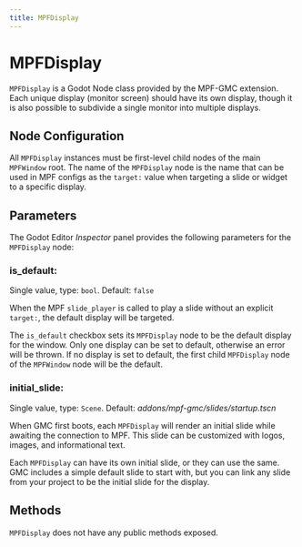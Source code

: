 ```yaml
---
title: MPFDisplay
---
```


# MPFDisplay

`MPFDisplay` is a Godot Node class provided by the MPF-GMC extension. Each unique display (monitor screen) should have its own display, though it is also possible to subdivide a single monitor into multiple displays.

## Node Configuration

All `MPFDisplay` instances must be first-level child nodes of the main `MPFWindow` root. The name of the `MPFDisplay` node is the name that can be used in MPF configs as the `target:` value when targeting a slide or widget to a specific display.

## Parameters

The Godot Editor *Inspector* panel provides the following parameters for the `MPFDisplay` node:

### is_default:

Single value, type: `bool`. Default: `false`

When the MPF `slide_player` is called to play a slide without an explicit `target:`, the default display will be targeted.

The `is_default` checkbox sets its `MPFDisplay` node to be the default display for the window. Only one display can be set to default, otherwise an error will be thrown. If no display is set to default, the first child `MPFDisplay` node of the `MPFWindow` node will be the default.

### initial_slide:

Single value, type: `Scene`. Default: *addons/mpf-gmc/slides/startup.tscn*

When GMC first boots, each `MPFDisplay` will render an initial slide while awaiting the connection to MPF. This slide can be customized with logos, images, and informational text.

Each `MPFDisplay` can have its own initial slide, or they can use the same. GMC includes a simple default slide to start with, but you can link any slide from your project to be the initial slide for the display.

## Methods

`MPFDisplay` does not have any public methods exposed.